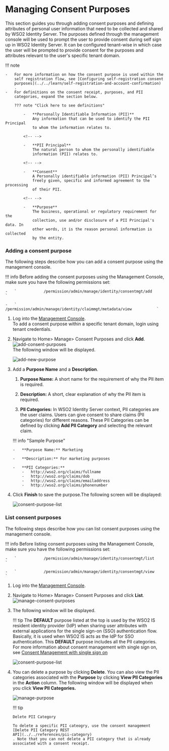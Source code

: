 # Managing Consent Purposes

This section guides you through adding consent purposes and defining
attributes of personal user information that need to be collected and
shared by WSO2 Identity Server. The purposes defined through the
management console will be used to prompt the user to provide consent
during self sign up in WSO2 Identity Server. It can be configured
tenant-wise in which case the user will be prompted to provide consent
for the purposes and attributes relevant to the user's specific tenant
domain.

  

!!! note
    
    -   For more information on how the consent purpose is used within the
        self registration flow, see [Configuring self-registration consent
        purposes](../../learn/self-registration-and-account-confirmation)
        .
    -   For definitions on the consent receipt, purposes, and PII
        categories, expand the section below.
    
        ??? note "Click here to see definitions"
    
            -   **Personally Identifiable Information (PII)**  
                Any information that can be used to identify the PII Principal
                to whom the information relates to.
        
            <!-- -->
        
            -   **PII Principal** 
                The natural person to whom the personally identifiable
                information (PII) relates to.
        
            <!-- -->
        
            -   **Consent** 
                A Personally identifiable information (PII) Principal’s
                freely given, specific and informed agreement to the processing
                of their PII.
        
            <!-- -->
        
            -   **Purpose**  
                The business, operational or regulatory requirement for the
                collection, use and/or disclosure of a PII Principal's data. In
                other words, it is the reason personal information is collected
                by the entity.
        

### Adding a consent purpose

The following steps describe how you can add a consent purpose using the
management console.

!!! info 
    Before adding the consent purposes using the Management Console, make
    sure you have the following permissions set:

    -   `            /permission/admin/manage/identity/consentmgt/add           `

    -   `            /permission/admin/manage/identity/claimmgt/metadata/view           `

1.  Log into the [Management
    Console](../../setup/getting-started-with-the-management-console).  
    To add a consent purpose within a specific tenant domain, login
    using tenant credentials.
2.  Navigate to Home\> Manage\> Consent Purposes and click **Add**.  
    ![add-consent-purposes](../../assets/img/using-wso2-identity-server/add-consent-purposes.png)   
    The following window will be displayed.

    ![add-new-purpose](../../assets/img/using-wso2-identity-server/add-new-purpose.png) 

3.  Add a **Purpose Name** and a **Description**.

    1.  **Purpose Name:** A short name for the requirement of why the
        PII item is required.

    2.  **Description:** A short, clear explanation of why the PII item
        is required.

    3.  **PII Categories:** In WSO2 Identity Server context, PII
        categories are the user claims. Users can give consent to share
        claims (PII categories) for different reasons. These PII
        Categories can be defined by clicking **Add PII Category** and
        selecting the relevant claim.

    
    !!! info "Sample Purpose"

        -   **Purpose Name:** Marketing

        -   **Description:** For marketing purposes

        -   **PII Categories:**
            -   http://wso2.org/claims/fullname
            -   http://wso2.org/claims/dob
            -   http://wso2.org/claims/emailaddress
            -   http://wso2.org/claims/phonenumber

4.  Click **Finish** to save the purpose.The following screen will be
    displayed:

    ![consent-purpose-list](../../assets/img/using-wso2-identity-server/consent-purpose-list.png) 

### List consent purposes

The following steps describe how you can list consent purposes using the
management console.

!!! info 
    Before listing consent purposes using the Management Console, make sure
    you have the following permissions set:

    -   `            /permission/admin/manage/identity/consentmgt/list           `

    -   `            /permission/admin/manage/identity/consentmgt/view                       `

1.  Log into the [Management
    Console](../../setup/getting-started-with-the-management-console).
2.  Navigate to Home\> Manage\> Consent Purposes and click **List**.  
    ![manage-consent-purposes](../../assets/img/using-wso2-identity-server/manage-consent-purposes.png) 

3.  The following window will be displayed.

    !!! tip 
        The **DEFAULT** purpose listed at the top is used by the
        WSO2 IS resident identity provider (IdP) when sharing user
        attributes with external applications for the single sign-on (SSO)
        authentication flow. Basically, it is used when WSO2 IS acts as the
        IdP for SSO authentication. This **DEFAULT** purpose includes all
        the PII categories. For more information about consent management
        with single sign on, see [Consent Management with single sign on](../../learn/consent-management-with-single-sign-on)

    ![consent-purpose-list](../../assets/img/using-wso2-identity-server/consent-purpose-list.png) 

4.  You can delete a purpose by clicking **Delete**. You can also view
    the PII categories associated with the **Purpose** by clicking
    **View PII Categories** in the **Action** column. The following
    window will be displayed when you click **View PII Categories.**

    ![manage-purpose](../../assets/img/using-wso2-identity-server/manage-purpose.png)

    !!! tip
    
        Delete PII Category
    
        To delete a specific PII cateogry, use the consent management
        [Delete PII Category REST
        API](../../references/pii-category)
        . Note that you can not delete a PII category that is already
        associated with a consent receipt.
    
